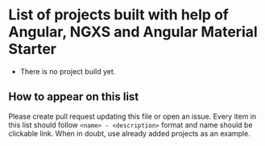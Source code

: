 # List of projects built with help of Angular, NGXS and Angular Material Starter

<!--* [EventBot](http://eventbot.eu/) - This super useful tool helps you find events from Meetup and Eventbrite with order by days to easily choose the best events near you. It also can help you plan a trip to another city.-->
<!--* [PolTrack](https://github.com/vis/poltrack) - Politician-tracking tool we can use to help each other understand the impact of our elected officials’ actions on our lives.-->
* There is no project build yet.

## How to appear on this list

Please create pull request updating this file or open an issue.
Every item in this list should follow `<name> - <description>` format and name
should be clickable link. When in doubt, use already added projects as an example.
